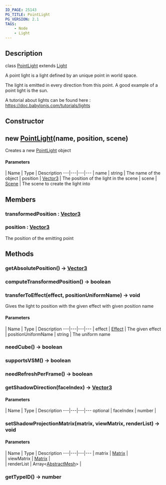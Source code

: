 ```yaml
---
ID_PAGE: 25143
PG_TITLE: PointLight
PG_VERSION: 2.1
TAGS:
    - Node
    - Light
---
```

## Description

class [PointLight](/classes/2.5/PointLight) extends [Light](/classes/2.5/Light)

A point light is a light defined by an unique point in world space.

The light is emitted in every direction from this point. A good example of a point light is the sun.

A tutorial about lights can be found here : https://doc.babylonjs.com/tutorials/lights

## Constructor

## new [PointLight](/classes/2.5/PointLight)(name, position, scene)

Creates a new [PointLight](/classes/2.5/PointLight) object

#### Parameters
 | Name | Type | Description
---|---|---|---
 | name | string |     The name of the object
 | position | [Vector3](/classes/2.5/Vector3) |     The position of the light in the scene
 | scene | [Scene](/classes/2.5/Scene) |     The scene to create the light into
## Members

### transformedPosition : [Vector3](/classes/2.5/Vector3)



### position : [Vector3](/classes/2.5/Vector3)

The position of the emitting point

## Methods

### getAbsolutePosition() &rarr; [Vector3](/classes/2.5/Vector3)


### computeTransformedPosition() &rarr; boolean


### transferToEffect(effect, positionUniformName) &rarr; void

Gives the light to position with the given effect with given position name

#### Parameters
 | Name | Type | Description
---|---|---|---
 | effect | [Effect](/classes/2.5/Effect) |     The given effect
 | positionUniformName | string |     The uniform name
### needCube() &rarr; boolean


### supportsVSM() &rarr; boolean


### needRefreshPerFrame() &rarr; boolean


### getShadowDirection(faceIndex) &rarr; [Vector3](/classes/2.5/Vector3)



#### Parameters
 | Name | Type | Description
---|---|---|---
optional | faceIndex | number |   

### setShadowProjectionMatrix(matrix, viewMatrix, renderList) &rarr; void



#### Parameters
 | Name | Type | Description
---|---|---|---
 | matrix | [Matrix](/classes/2.5/Matrix) |   
 | viewMatrix | [Matrix](/classes/2.5/Matrix) |   
 | renderList | Array&lt;[AbstractMesh](/classes/2.5/AbstractMesh)&gt; |   
### getTypeID() &rarr; number


